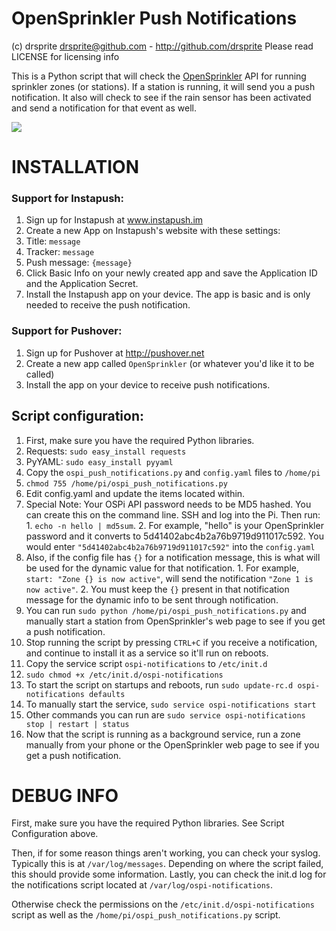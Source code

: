 OpenSprinkler Push Notifications
=============

(c) drsprite <drsprite@github.com> - http://github.com/drsprite
Please read LICENSE for licensing info

This is a Python script that will check the <a href="http://opensprinkler.com" target="_blank">OpenSprinkler</a> API
for running sprinkler zones (or stations). If a station is running, it
will send you a push notification. It also will check to see if the rain
sensor has been activated and send a notification for that event as well. 

<img src="http://i.imgur.com/SABNQpOl.png">

# INSTALLATION

### Support for Instapush:
1. Sign up for Instapush at www.instapush.im
2. Create a new App on Instapush's website with these settings:
  1. Title: `message`
  2. Tracker: `message`
  3. Push message: `{message}`
3. Click Basic Info on your newly created app and save the Application ID and the Application Secret.
4. Install the Instapush app on your device. The app is basic and is only needed to receive the push notification. 

### Support for Pushover:
1. Sign up for Pushover at http://pushover.net
2. Create a new app called `OpenSprinkler` (or whatever you'd like it to be called)
3. Install the app on your device to receive push notifications. 

## Script configuration:
1. First, make sure you have the required Python libraries. 
  1. Requests: `sudo easy_install requests`
  2. PyYAML: `sudo easy_install pyyaml`
2. Copy the `ospi_push_notifications.py` and `config.yaml` files to `/home/pi`
3. `chmod 755 /home/pi/ospi_push_notifications.py`
4. Edit config.yaml and update the items located within.
  1. Special Note: Your OSPi API password needs to be MD5 hashed. You can create this on the command line. SSH and log into the Pi. Then run:
    1. `echo -n hello | md5sum`.
    2. For example, "hello" is your OpenSprinkler password and it converts to 5d41402abc4b2a76b9719d911017c592. You would enter `"5d41402abc4b2a76b9719d911017c592"` into the `config.yaml`
  2. Also, if the config file has `{}` for a notification message, this is what will be used for the dynamic value for that notification. 
    1. For example, `start: "Zone {} is now active"`, will send the notification `"Zone 1 is now active"`. 
	2. You must keep the `{}` present in that notification message for the dynamic info to be sent through notification. 
5. You can run `sudo python /home/pi/ospi_push_notifications.py` and manually start a station from OpenSprinkler's web page to see if you get a push notification. 
6. Stop running the script by pressing `CTRL+C` if you receive a notification, and continue to install it as a service so it'll run on reboots.
7. Copy the service script `ospi-notifications` to `/etc/init.d`
8. `sudo chmod +x /etc/init.d/ospi-notifications`
9. To start the script on startups and reboots, run `sudo update-rc.d ospi-notifications defaults`
10. To manually start the service, `sudo service ospi-notifications start`
  1. Other commands you can run are `sudo service ospi-notifications stop | restart | status`
11. Now that the script is running as a background service, run a zone manually from your phone or the OpenSprinkler web page to see if you get a push notification. 
	
# DEBUG INFO

First, make sure you have the required Python libraries. See Script Configuration above. 

Then, if for some reason things aren't working, you can check your syslog. Typically this is at `/var/log/messages`. 
Depending on where the script failed, this should provide some information. Lastly, you can check the init.d log
for the notifications script located at `/var/log/ospi-notifications`. 

Otherwise check the permissions on the `/etc/init.d/ospi-notifications` script as well as the `/home/pi/ospi_push_notifications.py` script. 

